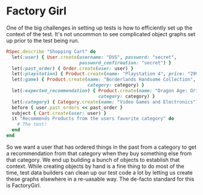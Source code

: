 # Factory Girl

One of the big challenges in setting up tests is how to efficiently set up the context of the test. It's not uncommon to see complicated object graphs set up prior to the test being run.

```ruby
RSpec.describe "Shopping Cart" do
  let(:user) { User.create(username: "DVG", password: "secret",
                           password_confirmation: "secret") }
  let(:past_order) { Order.create(user: user) }
  let(:playstation) { Product.create(name: "Playstation 4", price: "299.99", category: category) }
  let(:game) { Product.create(name: "Borderlands Handsome Collection", price: "59.99",
                              category: category) }
  let(:expected_recommendation) { Product.create(name: "Dragon Age: Origins", price: "39.99",
                                  category: category) }
  let(:category) { Category.create(name: "Video Games and Electronics") }
  before { user.past_orders << past_order }
  subject { Cart.create(user: user) }
  it "Recommends Products from the users favorite category" do
    # The test!
  end
end
```

So we want a user that has ordered things in the past from a category to get a recommendation from that category when they buy something else from that category. We end up building a bunch of objects to establish that context. While creating objects by hand is a fine thing to do most of the time, test data builders can clean up our test code a lot by letting us create these graphs elsewhere in a re-uasable way. The de-facto standard for this is FactoryGirl.
